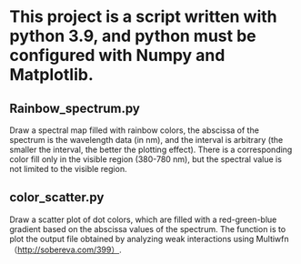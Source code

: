 # This project is a script written with python 3.9, and python must be configured with Numpy and Matplotlib.

## Rainbow_spectrum.py
Draw a spectral map filled with rainbow colors, the abscissa of the spectrum is the wavelength data (in nm), and the interval is arbitrary (the smaller the interval, the better the plotting effect). There is a corresponding color fill only in the visible region (380-780 nm), but the spectral value is not limited to the visible region.

## color_scatter.py
Draw a scatter plot of dot colors, which are filled with a red-green-blue gradient based on the abscissa values of the spectrum. The function is to plot the output file obtained by analyzing weak interactions using Multiwfn （http://sobereva.com/399）.
